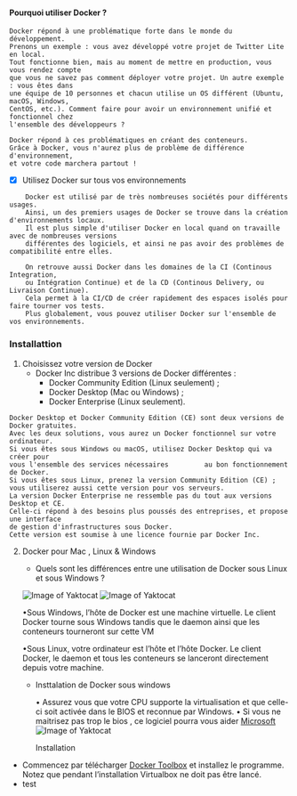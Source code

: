 #### Pourquoi utiliser Docker ?

    Docker répond à une problématique forte dans le monde du développement.
    Prenons un exemple : vous avez développé votre projet de Twitter Lite en local. 
    Tout fonctionne bien, mais au moment de mettre en production, vous vous rendez compte
    que vous ne savez pas comment déployer votre projet. Un autre exemple : vous êtes dans
    une équipe de 10 personnes et chacun utilise un OS différent (Ubuntu, macOS, Windows, 
    CentOS, etc.). Comment faire pour avoir un environnement unifié et fonctionnel chez 
    l'ensemble des développeurs ?
   
    Docker répond à ces problématiques en créant des conteneurs. 
    Grâce à Docker, vous n'aurez plus de problème de différence d'environnement,
    et votre code marchera partout !
    
- [x] Utilisez Docker sur tous vos environnements
```
    Docker est utilisé par de très nombreuses sociétés pour différents usages.
    Ainsi, un des premiers usages de Docker se trouve dans la création d'environnements locaux. 
    Il est plus simple d'utiliser Docker en local quand on travaille avec de nombreuses versions 
    différentes des logiciels, et ainsi ne pas avoir des problèmes de compatibilité entre elles.

    On retrouve aussi Docker dans les domaines de la CI (Continous Integration,
    ou Intégration Continue) et de la CD (Continous Delivery, ou Livraison Continue). 
    Cela permet à la CI/CD de créer rapidement des espaces isolés pour faire tourner vos tests.
    Plus globalement, vous pouvez utiliser Docker sur l'ensemble de vos environnements.
 ```
    
### Installattion

   1. Choisissez votre version de Docker
      - Docker Inc distribue 3 versions de Docker différentes :
        - Docker Community Edition (Linux seulement) ;
        - Docker Desktop (Mac ou Windows) ;
        - Docker Enterprise (Linux seulement).
        
```
Docker Desktop et Docker Community Edition (CE) sont deux versions de Docker gratuites.
Avec les deux solutions, vous aurez un Docker fonctionnel sur votre ordinateur.
Si vous êtes sous Windows ou macOS, utilisez Docker Desktop qui va créer pour
vous l'ensemble des services nécessaires         au bon fonctionnement de Docker.
Si vous êtes sous Linux, prenez la version Community Edition (CE) ;
vous utiliserez aussi cette version pour vos serveurs.
La version Docker Enterprise ne ressemble pas du tout aux versions Desktop et CE.
Celle-ci répond à des besoins plus poussés des entreprises, et propose une interface
de gestion d'infrastructures sous Docker. 
Cette version est soumise à une licence fournie par Docker Inc.
``` 

  2. Docker pour Mac , Linux & Windows 
  
     - Quels sont les différences entre une utilisation de Docker sous Linux et sous Windows ?
     
      ![Image of Yaktocat](https://www.noobunbox.net/wp-content/uploads/2016/04/xlinux_docker_host.png.pagespeed.ic.igpO4IQ1nS.webp)
       ![Image of Yaktocat](https://www.noobunbox.net/wp-content/uploads/2016/04/xwin_docker_host.png.pagespeed.ic.p2mLbveWVR.webp)
       
      •Sous Windows, l’hôte de Docker est une machine virtuelle. 
      Le client Docker tourne sous Windows tandis que le daemon ainsi que les conteneurs tourneront sur cette VM
      
      •Sous Linux, votre ordinateur est l’hôte et l’hôte Docker. Le client Docker, le daemon et tous les conteneurs se               lanceront directement depuis votre machine.
        
     
     - Insttalation de Docker sous windows 
     
         • Assurez vous que votre CPU supporte la virtualisation et que celle-ci soit activée dans le BIOS et                            reconnue par Windows.
         • Si vous ne maitrisez pas trop le bios , ce logiciel pourra vous aider [Microsoft](https://www.microsoft.com/en-us/download/details.aspx?id=592) 
         ![Image of Yaktocat](https://www.noobunbox.net/wp-content/uploads/2016/02/xvirtualization.jpg.pagespeed.ic.mMZzUjrmp-.webp)
         
         Installation 
- Commencez par télécharger [Docker Toolbox](https://www.docker.com/toolbox) et installez le programme.
Notez que pendant l’installation Virtualbox ne doit pas être lancé.
- test
         
         
